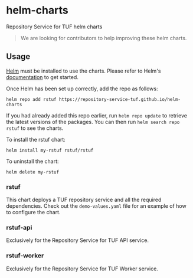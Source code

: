 # helm-charts

Repository Service for TUF helm charts

> We are looking for contributors to help improving these helm charts.

## Usage

[Helm](https://helm.sh) must be installed to use the charts.  Please refer to
Helm's [documentation](https://helm.sh/docs) to get started.

Once Helm has been set up correctly, add the repo as follows:

    helm repo add rstuf https://repository-service-tuf.github.io/helm-charts

If you had already added this repo earlier, run `helm repo update` to retrieve
the latest versions of the packages.  You can then run `helm search repo
rstuf` to see the charts.

To install the rstuf chart:

    helm install my-rstuf rstuf/rstuf

To uninstall the chart:

    helm delete my-rstuf

### rstuf

This chart deploys a TUF repository service and all the required dependencies.
Check out the  `demo-values.yaml` file for an example of how to configure the
chart.

### rstuf-api

Exclusively for the Repository Service for TUF API service.

### rstuf-worker

Exclusively for the Repository Service for TUF Worker service.
